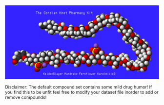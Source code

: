 ![fffffffffff](https://github.com/HxCKDMS/GKPK/blob/master/gkpk-cover-art.jpg)

Disclaimer: The default compound set contains some mild drug humor! If you find this to be unfit feel free to modify your dataset file inorder to add or remove compounds!

